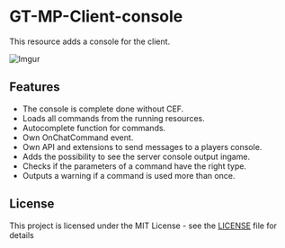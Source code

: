 # GT-MP-Client-console

This resource adds a console for the client.

![Imgur](https://i.imgur.com/oYWZbfk.jpg)

## Features

* The console is complete done without CEF.
* Loads all commands from the running resources.
* Autocomplete function for commands.
* Own OnChatCommand event.
* Own API and extensions to send messages to a players console.
* Adds the possibility to see the server console output ingame.
* Checks if the parameters of a command have the right type.
* Outputs a warning if a command is used more than once.

## License

This project is licensed under the MIT License - see the [LICENSE](LICENSE) file for details
